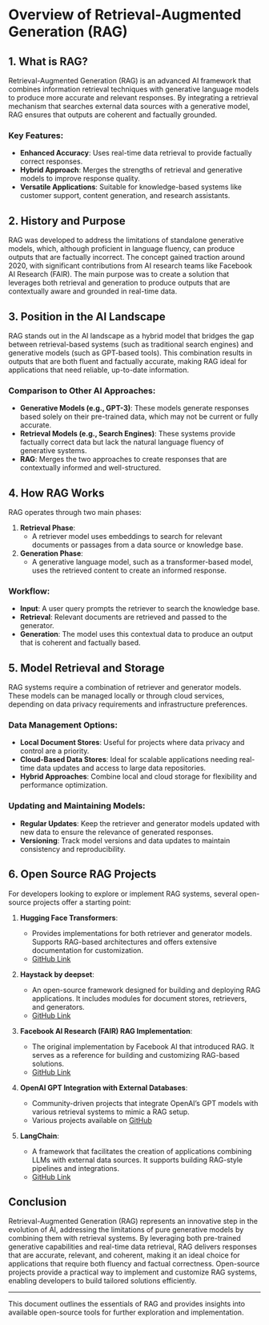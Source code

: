 # Overview of Retrieval-Augmented Generation (RAG)

## 1. What is RAG?
Retrieval-Augmented Generation (RAG) is an advanced AI framework that combines information retrieval techniques with generative language models to produce more accurate and relevant responses. By integrating a retrieval mechanism that searches external data sources with a generative model, RAG ensures that outputs are coherent and factually grounded.

### Key Features:
- **Enhanced Accuracy**: Uses real-time data retrieval to provide factually correct responses.
- **Hybrid Approach**: Merges the strengths of retrieval and generative models to improve response quality.
- **Versatile Applications**: Suitable for knowledge-based systems like customer support, content generation, and research assistants.

## 2. History and Purpose
RAG was developed to address the limitations of standalone generative models, which, although proficient in language fluency, can produce outputs that are factually incorrect. The concept gained traction around 2020, with significant contributions from AI research teams like Facebook AI Research (FAIR). The main purpose was to create a solution that leverages both retrieval and generation to produce outputs that are contextually aware and grounded in real-time data.

## 3. Position in the AI Landscape
RAG stands out in the AI landscape as a hybrid model that bridges the gap between retrieval-based systems (such as traditional search engines) and generative models (such as GPT-based tools). This combination results in outputs that are both fluent and factually accurate, making RAG ideal for applications that need reliable, up-to-date information.

### Comparison to Other AI Approaches:
- **Generative Models (e.g., GPT-3)**: These models generate responses based solely on their pre-trained data, which may not be current or fully accurate.
- **Retrieval Models (e.g., Search Engines)**: These systems provide factually correct data but lack the natural language fluency of generative systems.
- **RAG**: Merges the two approaches to create responses that are contextually informed and well-structured.

## 4. How RAG Works
RAG operates through two main phases:
1. **Retrieval Phase**:
   - A retriever model uses embeddings to search for relevant documents or passages from a data source or knowledge base.
2. **Generation Phase**:
   - A generative language model, such as a transformer-based model, uses the retrieved content to create an informed response.

### Workflow:
- **Input**: A user query prompts the retriever to search the knowledge base.
- **Retrieval**: Relevant documents are retrieved and passed to the generator.
- **Generation**: The model uses this contextual data to produce an output that is coherent and factually based.

## 5. Model Retrieval and Storage
RAG systems require a combination of retriever and generator models. These models can be managed locally or through cloud services, depending on data privacy requirements and infrastructure preferences.

### Data Management Options:
- **Local Document Stores**: Useful for projects where data privacy and control are a priority.
- **Cloud-Based Data Stores**: Ideal for scalable applications needing real-time data updates and access to large data repositories.
- **Hybrid Approaches**: Combine local and cloud storage for flexibility and performance optimization.

### Updating and Maintaining Models:
- **Regular Updates**: Keep the retriever and generator models updated with new data to ensure the relevance of generated responses.
- **Versioning**: Track model versions and data updates to maintain consistency and reproducibility.

## 6. Open Source RAG Projects
For developers looking to explore or implement RAG systems, several open-source projects offer a starting point:

1. **Hugging Face Transformers**:
   - Provides implementations for both retriever and generator models. Supports RAG-based architectures and offers extensive documentation for customization.
   - [GitHub Link](https://github.com/huggingface/transformers)

2. **Haystack by deepset**:
   - An open-source framework designed for building and deploying RAG applications. It includes modules for document stores, retrievers, and generators.
   - [GitHub Link](https://github.com/deepset-ai/haystack)

3. **Facebook AI Research (FAIR) RAG Implementation**:
   - The original implementation by Facebook AI that introduced RAG. It serves as a reference for building and customizing RAG-based solutions.
   - [GitHub Link](https://github.com/facebookresearch/DPR)

4. **OpenAI GPT Integration with External Databases**:
   - Community-driven projects that integrate OpenAI’s GPT models with various retrieval systems to mimic a RAG setup.
   - Various projects available on [GitHub](https://github.com/topics/retrieval-augmented-generation)

5. **LangChain**:
   - A framework that facilitates the creation of applications combining LLMs with external data sources. It supports building RAG-style pipelines and integrations.
   - [GitHub Link](https://github.com/hwchase17/langchain)

## Conclusion
Retrieval-Augmented Generation (RAG) represents an innovative step in the evolution of AI, addressing the limitations of pure generative models by combining them with retrieval systems. By leveraging both pre-trained generative capabilities and real-time data retrieval, RAG delivers responses that are accurate, relevant, and coherent, making it an ideal choice for applications that require both fluency and factual correctness. Open-source projects provide a practical way to implement and customize RAG systems, enabling developers to build tailored solutions efficiently.

--- 

This document outlines the essentials of RAG and provides insights into available open-source tools for further exploration and implementation.

